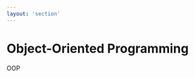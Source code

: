 ```yaml
---
layout: 'section'
---
```


# Object-Oriented Programming
OOP

<fluent-emoji-confetti-ball/> 
<fluent-emoji-partying-face/>
<fluent-emoji-rolling-on-the-floor-laughing/>
<fluent-emoji-bottle-with-popping-cork/> 
<fluent-emoji-grinning-squinting-face/>
<fluent-emoji-face-savoring-food/>
<fluent-emoji-confetti-ball/>

##

<fluent-emoji-bubble-tea/> 
<fluent-emoji-cocktail-glass/> 
<fluent-emoji-popcorn/>
<fluent-emoji-tropical-drink/>
<fluent-emoji-bubble-tea/>